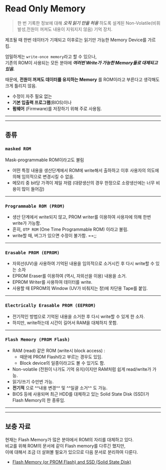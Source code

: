 # Read Only Memory 

> 한 번 기록한 정보에 대해 ***오직 읽기 만을 허용*** 하도록 설계된
> Non-Volatile(비휘발성,전원이 꺼져도 내용이 지워지지 않음) 기억 장치.

제조될 때 한번 데이터가 기재되고 이후로는 읽기만 가능한 Memory Device를 가르킴.

엄밀하게는 `write-once memory`라고 할 수 있으나,  
기존의 ROM이 사용되는 모든 분야에 ***여러번 Write가 가능한 Memory들로 대체되고 있음.*** 

때문에, **전원이 꺼져도 데이터를 유지하는 Memory** 를 ROM이라고 부른다고 생각해도 크게 틀리지 않음.

* 수정이 자주 필요 없는
* **기본 입출력 프로그램**(BIOS)이나
* **펌웨어** (Firmware)를 저장하기 위해 주로 사용됨.

---

---

## 종류

### `masked ROM` 

Mask-programmable ROM이라고도 불림

* 어떤 특정 내용을 생산단계에서 ROM에 write해서 출하하고 이후 사용자의 의도에 의해 임의적으로 변경시킬 수 없음. 
* 메모리 중 bit당 가격이 제일 저렴 (대량생산의 경우 한정으로 소량생산에는 너무 비용이 많이 들어감)

---

### `Programmable ROM (PROM)`

* 생산 단계에서 write되지 않고, PROM writer를 이용하여 사용자에 의해 한번 write가 가능함.
* 흔히, `OTP ROM` (One Time Programmable ROM) 이라고 불림.
* write할 때, 버그가 있으면 수정이 불가함. ==;;

---

### `Erasable PROM (EPROM)`

* 자외선(UV)을 사용하여 기억된 내용을 임의적으로 소거시킨 후 다시 write할 수 있는 소자
* EPROM Eraser를 이용하여 (역시, 자외선을 이용) 내용을 소거.
* EPROM Writer를 사용하여 데이터를 write. 
* 사용할 때 EPROM의 Window (UV가 비춰지는 창)에 차단용 Tape를 붙임.

---

### `Electrically Erasable PROM (EEPROM)`

* 전기적인 방법으로 기억된 내용을 소거한 후 다시 write할 수 있게 한 소자.
* 하지만, write하는데 시간이 길어서 RAM을 대체하지 못함.

---

### `Flash Memory (PROM Flash)`

* RAM (read) 같은 ROM (write시 block access) :
    * 때문에 PROM Flash라고 부르는 경우도 있임.
    * Block device의 일종이라고도 볼 수 있기도 함. 
* Non-volatile (전원이 나가도 기억 유지)이지만 RAM처럼 쉽게 read/write가 가능.
* 읽기/쓰기 수만번 가능.
* **전기적** 으로 ^^내용 변경^^ 및 ^^일괄 소거^^ 도 가능.
* BIOS 등에 사용되며 최근 HDD를 대체하고 있는 Solid State Disk (SSD)가 Flash Memory의 한 종류임.

---

---

## 보충 자료

현재는 Flash Memory가 많은 분야에서 ROM의 자리를 대체하고 있다.  
비교를 위해 ROM의 문서에 같이 Flash memory를 다루긴 했지만,  
이에 대해서 조금 더 살펴볼 필요가 있으므로 다음 문서로 분리하여 다룬다.

* [Flash Memory (or PROM Flash) and SSD (Solid State Disk)](https://dsaint31.tistory.com/entry/CS-Flash-Momory-or-PROM-Flash-and-SSD-Solid-State-Disk)


